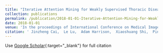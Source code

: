 ```yaml
---
title: "Iterative Attention Mining for Weakly Supervised Thoracic Disease Pattern Localization in Chest X-Rays"
collection: publications
permalink: /publication/2018-01-01-Iterative-Attention-Mining-for-Weakly-Supervised-Thoracic-Disease-Pattern-Localization-in-Chest-X-Rays
date: 2018-01-01
venue: 'In the proceedings of International Conference on Medical Image Computing and Computer-Assisted Intervention'
citation: ' Jinzheng Cai,  Le Lu,  Adam Harrison,  Xiaoshuang Shi,  Pingjun Chen,  Lin Yang, &quot;Iterative Attention Mining for Weakly Supervised Thoracic Disease Pattern Localization in Chest X-Rays.&quot; In the proceedings of International Conference on Medical Image Computing and Computer-Assisted Intervention, 2018.'
---
```

Use [Google Scholar](https://scholar.google.com/scholar?q=Iterative+Attention+Mining+for+Weakly+Supervised+Thoracic+Disease+Pattern+Localization+in+Chest+X+Rays){:target="_blank"} for full citation